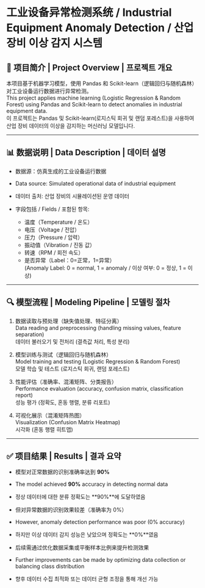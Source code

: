 # 工业设备异常检测系统 / Industrial Equipment Anomaly Detection / 산업 장비 이상 감지 시스템

## 🧠 项目简介 | Project Overview | 프로젝트 개요

本项目基于机器学习模型，使用 Pandas 和 Scikit-learn（逻辑回归与随机森林）对工业设备运行数据进行异常检测。  
This project applies machine learning (Logistic Regression & Random Forest) using Pandas and Scikit-learn to detect anomalies in industrial equipment data.  
이 프로젝트는 Pandas 및 Scikit-learn(로지스틱 회귀 및 랜덤 포레스트)을 사용하여 산업 장비 데이터의 이상을 감지하는 머신러닝 모델입니다.

---

## 📊 数据说明 | Data Description | 데이터 설명

- 数据源：仿真生成的工业设备运行数据  
- Data source: Simulated operational data of industrial equipment  
- 데이터 출처: 산업 장비의 시뮬레이션된 운영 데이터

- 字段包括 / Fields / 포함된 항목:
  - 温度（Temperature / 온도）
  - 电压（Voltage / 전압）
  - 压力（Pressure / 압력）
  - 振动值（Vibration / 진동 값）
  - 转速（RPM / 회전 속도）
  - 是否异常（Label：0=正常，1=异常）  
    (Anomaly Label: 0 = normal, 1 = anomaly / 이상 여부: 0 = 정상, 1 = 이상)

---

## 🔍 模型流程 | Modeling Pipeline | 모델링 절차

1. 数据读取与预处理（缺失值处理、特征分离）  
   Data reading and preprocessing (handling missing values, feature separation)  
   데이터 불러오기 및 전처리 (결측값 처리, 특성 분리)

2. 模型训练与测试（逻辑回归与随机森林）  
   Model training and testing (Logistic Regression & Random Forest)  
   모델 학습 및 테스트 (로지스틱 회귀, 랜덤 포레스트)

3. 性能评估（准确率、混淆矩阵、分类报告）  
   Performance evaluation (accuracy, confusion matrix, classification report)  
   성능 평가 (정확도, 혼동 행렬, 분류 리포트)

4. 可视化展示（混淆矩阵热图）  
   Visualization (Confusion Matrix Heatmap)  
   시각화 (혼동 행렬 히트맵)

---

## ✅ 项目结果 | Results | 결과 요약

- 模型对正常数据的识别准确率达到 **90%**  
- The model achieved **90%** accuracy in detecting normal data  
- 정상 데이터에 대한 분류 정확도는 **90%**에 도달하였음

- 但对异常数据的识别效果较差（准确率为 0%）  
- However, anomaly detection performance was poor (0% accuracy)  
- 하지만 이상 데이터 감지 성능은 낮았으며 정확도는 **0%**였음

- 后续需通过优化数据采集或平衡样本比例来提升检测效果  
- Further improvements can be made by optimizing data collection or balancing class distribution  
- 향후 데이터 수집 최적화 또는 데이터 균형 조정을 통해 개선 가능